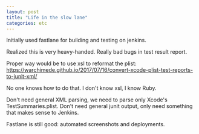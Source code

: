 ```yaml
---
layout: post
title: "Life in the slow lane"
categories: etc
---
```


Initially used fastlane for building and testing on jenkins.

Realized this is very heavy-handed. Really bad bugs in test result report.

Proper way would be to use xsl to reformat the plist:
https://warchimede.github.io/2017/07/16/convert-xcode-plist-test-reports-to-junit-xml/

No one knows how to do that. I don't know xsl, I know Ruby.

Don't need general XML parsing, we need to parse only Xcode's
TestSummaries.plist. Don't need general junit output, only need something that
makes sense to Jenkins.

Fastlane is still good: automated screenshots and deployments.
